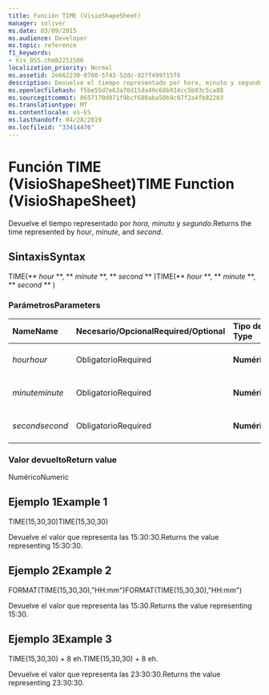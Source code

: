```yaml
---
title: Función TIME (VisioShapeSheet)
manager: soliver
ms.date: 03/09/2015
ms.audience: Developer
ms.topic: reference
f1_keywords:
- Vis_DSS.chm82251506
localization_priority: Normal
ms.assetid: 2e662230-0760-5f43-52dc-927f499715f6
description: Devuelve el tiempo representado por hora, minuto y segundo.
ms.openlocfilehash: f5be55d7e63a70d15da49c68b924cc5b03c5ca88
ms.sourcegitcommit: 8657170d071f9bcf680aba50b9c07f2a4fb82283
ms.translationtype: MT
ms.contentlocale: es-ES
ms.lasthandoff: 04/28/2019
ms.locfileid: "33414476"
---
```

# <a name="time-function-visioshapesheet"></a><span data-ttu-id="13fe9-103">Función TIME (VisioShapeSheet)</span><span class="sxs-lookup"><span data-stu-id="13fe9-103">TIME Function (VisioShapeSheet)</span></span>

<span data-ttu-id="13fe9-104">Devuelve el tiempo representado por  _hora,_  _minuto_ y  _segundo_.</span><span class="sxs-lookup"><span data-stu-id="13fe9-104">Returns the time represented by  _hour_,  _minute_, and  _second_.</span></span>
  
## <a name="syntax"></a><span data-ttu-id="13fe9-105">Sintaxis</span><span class="sxs-lookup"><span data-stu-id="13fe9-105">Syntax</span></span>

<span data-ttu-id="13fe9-106">TIME(\*\* *hour* \*\*, \*\* *minute* \*\*, \*\* *second* \*\* )</span><span class="sxs-lookup"><span data-stu-id="13fe9-106">TIME(\*\* *hour* \*\*, \*\* *minute* \*\*, \*\* *second* \*\* )</span></span> 
  
### <a name="parameters"></a><span data-ttu-id="13fe9-107">Parámetros</span><span class="sxs-lookup"><span data-stu-id="13fe9-107">Parameters</span></span>

|<span data-ttu-id="13fe9-108">**Name**</span><span class="sxs-lookup"><span data-stu-id="13fe9-108">**Name**</span></span>|<span data-ttu-id="13fe9-109">**Necesario/Opcional**</span><span class="sxs-lookup"><span data-stu-id="13fe9-109">**Required/Optional**</span></span>|<span data-ttu-id="13fe9-110">**Tipo de datos**</span><span class="sxs-lookup"><span data-stu-id="13fe9-110">**Data Type**</span></span>|<span data-ttu-id="13fe9-111">**Descripción**</span><span class="sxs-lookup"><span data-stu-id="13fe9-111">**Description**</span></span>|
|:-----|:-----|:-----|:-----|
| <span data-ttu-id="13fe9-112">_hour_</span><span class="sxs-lookup"><span data-stu-id="13fe9-112">_hour_</span></span> <br/> |<span data-ttu-id="13fe9-113">Obligatorio</span><span class="sxs-lookup"><span data-stu-id="13fe9-113">Required</span></span>  <br/> |<span data-ttu-id="13fe9-114">**Numérico**</span><span class="sxs-lookup"><span data-stu-id="13fe9-114">**Numeric**</span></span> <br/> |<span data-ttu-id="13fe9-115">El componente de hora.</span><span class="sxs-lookup"><span data-stu-id="13fe9-115">The hour component.</span></span>  <br/> |
| <span data-ttu-id="13fe9-116">_minute_</span><span class="sxs-lookup"><span data-stu-id="13fe9-116">_minute_</span></span> <br/> |<span data-ttu-id="13fe9-117">Obligatorio</span><span class="sxs-lookup"><span data-stu-id="13fe9-117">Required</span></span>  <br/> |<span data-ttu-id="13fe9-118">**Numérico**</span><span class="sxs-lookup"><span data-stu-id="13fe9-118">**Numeric**</span></span> <br/> |<span data-ttu-id="13fe9-119">El componente de minuto.</span><span class="sxs-lookup"><span data-stu-id="13fe9-119">The minute comonent.</span></span>  <br/> |
| <span data-ttu-id="13fe9-120">_second_</span><span class="sxs-lookup"><span data-stu-id="13fe9-120">_second_</span></span> <br/> |<span data-ttu-id="13fe9-121">Obligatorio</span><span class="sxs-lookup"><span data-stu-id="13fe9-121">Required</span></span>  <br/> |<span data-ttu-id="13fe9-122">**Numérico**</span><span class="sxs-lookup"><span data-stu-id="13fe9-122">**Numeric**</span></span> <br/> |<span data-ttu-id="13fe9-123">El componente de segundo.</span><span class="sxs-lookup"><span data-stu-id="13fe9-123">The second component.</span></span>  <br/> |
   
### <a name="return-value"></a><span data-ttu-id="13fe9-124">Valor devuelto</span><span class="sxs-lookup"><span data-stu-id="13fe9-124">Return value</span></span>

<span data-ttu-id="13fe9-125">Numérico</span><span class="sxs-lookup"><span data-stu-id="13fe9-125">Numeric</span></span>
  
## <a name="example-1"></a><span data-ttu-id="13fe9-126">Ejemplo 1</span><span class="sxs-lookup"><span data-stu-id="13fe9-126">Example 1</span></span>

<span data-ttu-id="13fe9-127">TIME(15,30,30)</span><span class="sxs-lookup"><span data-stu-id="13fe9-127">TIME(15,30,30)</span></span>
  
<span data-ttu-id="13fe9-128">Devuelve el valor que representa las 15:30:30.</span><span class="sxs-lookup"><span data-stu-id="13fe9-128">Returns the value representing 15:30:30.</span></span>
  
## <a name="example-2"></a><span data-ttu-id="13fe9-129">Ejemplo 2</span><span class="sxs-lookup"><span data-stu-id="13fe9-129">Example 2</span></span>

<span data-ttu-id="13fe9-130">FORMAT(TIME(15,30,30),"HH:mm")</span><span class="sxs-lookup"><span data-stu-id="13fe9-130">FORMAT(TIME(15,30,30),"HH:mm")</span></span>
  
<span data-ttu-id="13fe9-131">Devuelve el valor que representa las 15:30.</span><span class="sxs-lookup"><span data-stu-id="13fe9-131">Returns the value representing 15:30.</span></span>
  
## <a name="example-3"></a><span data-ttu-id="13fe9-132">Ejemplo 3</span><span class="sxs-lookup"><span data-stu-id="13fe9-132">Example 3</span></span>

<span data-ttu-id="13fe9-133">TIME(15,30,30) + 8 eh.</span><span class="sxs-lookup"><span data-stu-id="13fe9-133">TIME(15,30,30) + 8 eh.</span></span>
  
<span data-ttu-id="13fe9-134">Devuelve el valor que representa las 23:30:30.</span><span class="sxs-lookup"><span data-stu-id="13fe9-134">Returns the value representing 23:30:30.</span></span>
  

